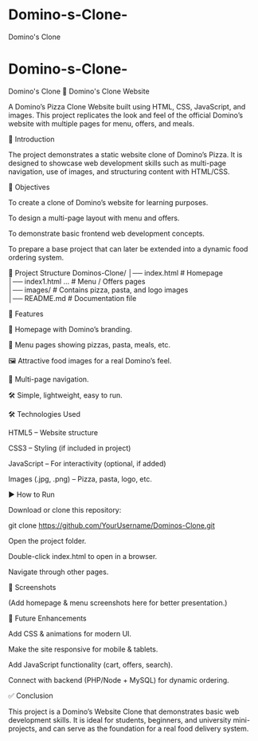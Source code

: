 # Domino-s-Clone-
Domino's Clone 
# Domino-s-Clone-
Domino's Clone 
🍕 Domino's Clone Website

A Domino’s Pizza Clone Website built using HTML, CSS, JavaScript, and images.
This project replicates the look and feel of the official Domino’s website with multiple pages for menu, offers, and meals.

📖 Introduction

The project demonstrates a static website clone of Domino’s Pizza. It is designed to showcase web development skills such as multi-page navigation, use of images, and structuring content with HTML/CSS.

🎯 Objectives

To create a clone of Domino’s website for learning purposes.

To design a multi-page layout with menu and offers.

To demonstrate basic frontend web development concepts.

To prepare a base project that can later be extended into a dynamic food ordering system.

📂 Project Structure
Dominos-Clone/
│── index.html          # Homepage  
│── index1.html ...     # Menu / Offers pages  
│── images/             # Contains pizza, pasta, and logo images  
│── README.md           # Documentation file  

🚀 Features

🍕 Homepage with Domino’s branding.

📜 Menu pages showing pizzas, pasta, meals, etc.

🖼️ Attractive food images for a real Domino’s feel.

🔗 Multi-page navigation.

🛠️ Simple, lightweight, easy to run.

🛠️ Technologies Used

HTML5 – Website structure

CSS3 – Styling (if included in project)

JavaScript – For interactivity (optional, if added)

Images (.jpg, .png) – Pizza, pasta, logo, etc.

▶️ How to Run

Download or clone this repository:

git clone https://github.com/YourUsername/Dominos-Clone.git


Open the project folder.

Double-click index.html to open in a browser.

Navigate through other pages.

📸 Screenshots

(Add homepage & menu screenshots here for better presentation.)

📌 Future Enhancements

Add CSS & animations for modern UI.

Make the site responsive for mobile & tablets.

Add JavaScript functionality (cart, offers, search).

Connect with backend (PHP/Node + MySQL) for dynamic ordering.

✅ Conclusion

This project is a Domino’s Website Clone that demonstrates basic web development skills.
It is ideal for students, beginners, and university mini-projects, and can serve as the foundation for a real food delivery system.
